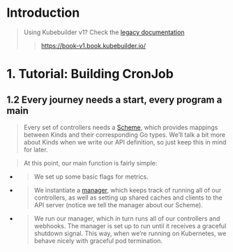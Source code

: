 
# Introduction

> Using Kubebuilder v1? Check the [legacy documentation](https://book-v1.book.kubebuilder.io/)
>> https://book-v1.book.kubebuilder.io/

# 1. Tutorial: Building CronJob

## 1.2 Every journey needs a start, every program a main
> Every set of controllers needs a [Scheme](), which provides mappings between Kinds and their corresponding Go types. We’ll talk a bit more about Kinds when we write our API definition, so just keep this in mind for later.

> At this point, our main function is fairly simple:
  - > We set up some basic flags for metrics.
  - > We instantiate a [manager](), which keeps track of running all of our controllers, as well as setting up shared caches and clients to the API server (notice we tell the manager about our Scheme).
  - > We run our manager, which in turn runs all of our controllers and webhooks. The manager is set up to run until it receives a graceful shutdown signal. This way, when we’re running on Kubernetes, we behave nicely with graceful pod termination.
